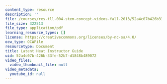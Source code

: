 ```yaml
---
content_type: resource
description: ''
file: /courses/res-tll-004-stem-concept-videos-fall-2013/52a4c07b426b33fe52b7d1848b489072_MITRES_TLL-004F13_Latnt_IG.pdf
file_size: 322513
file_type: application/pdf
learning_resource_types: []
license: https://creativecommons.org/licenses/by-nc-sa/4.0/
ocw_type: OCWFile
resourcetype: Document
title: Latent Heat Instructor Guide
uid: 52a4c07b-426b-33fe-52b7-d1848b489072
video_files:
  video_thumbnail_file: null
video_metadata:
  youtube_id: null
---
```

